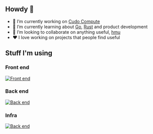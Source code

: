## Howdy 👋
- 🔭 I’m currently working on [Cudo Compute](https://www.cudocompute.com/)
- 🌱 I’m currently learning about [Go](https://go.dev/), [Rust](https://www.rust-lang.org/) and product development
- 👯 I’m looking to collaborate on anything useful, [hmu](mailto:chris@saganic.co.uk)
- ❤️ I love working on projects that people find useful

## Stuff I'm using

### Front end

[![Front end](https://skillicons.dev/icons?i=vue,nuxt,react,next,tailwind,ts)](https://github.com/Saganic)

### Back end
[![Back end](https://skillicons.dev/icons?i=ts,go,postgres,redis)](https://github.com/Saganic)

### Infra
[![Back end](https://skillicons.dev/icons?i=cf,vercel,aws,gcp,docker,k8s)](https://github.com/Saganic)




<!--
**Saganic/Saganic** is a ✨ _special_ ✨ repository because its `README.md` (this file) appears on your GitHub profile.

Here are some ideas to get you started:

- 🔭 I’m currently working on ...
- 🌱 I’m currently learning ...
- 👯 I’m looking to collaborate on ...
- 🤔 I’m looking for help with ...
- 💬 Ask me about ...
- 📫 How to reach me: ...
- 😄 Pronouns: ...
- ⚡ Fun fact: ...
-->
